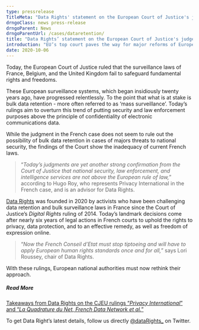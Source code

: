 ```yaml
---
type: pressrelease
TitleMeta: "Data Rights' statement on the European Court of Justice's judgements on France's “Loi Renseignement” 2015 and the UK's “Investigatory Powers Act” 2016"
drngoClass: news press-release 
drngoParent: News
drngoParentUrl: /cases/dataretention/
title: "Data Rights’ statement on the European Court of Justice's judgements on France's “Loi Renseignement” 2015 and the UK's “Investigatory Powers Act” 2016"
introduction: "EU’s top court paves the way for major reforms of European surveillance laws"
date: 2020-10-06
---
```



<p class="part" data-startline="75" data-endline="75">Today, the European Court of Justice ruled that the surveillance laws of France, Belgium, and the United Kingdom fail to safeguard fundamental rights and freedoms.</p><p class="part" data-startline="77" data-endline="77">These European surveillance systems, which began insidiously twenty years ago, have progressed relentlessly. To the point that what is at stake is bulk data retention - more often referred to as ‘mass surveillance’. Today’s rulings aim to overturn this trend of putting security and law enforcement purposes above the principle of confidentiality of electronic communications data.</p>

<p>While the judgment in the French case does not seem to rule out the possibility of bulk data retention in cases of majors threats to national security, the findings of the Court show the inadequacy of current French laws. </p>

<blockquote class="part" data-startline="79" data-endline="79">
<p>“<em>Today’s judgments are yet another strong confirmation from the Court of Justice that national security, law enforcement, and intelligence services are not above the European rule of law,</em>” according to Hugo Roy, who represents Privacy International in the French case, and is an advisor for Data Rights.</p>
</blockquote><p class="part" data-startline="81" data-endline="81"><a href="https://datarights.ngo" target="_blank" rel="noopener">Data Rights</a> was founded in 2020 by activists who have been challenging data retention and bulk surveillance laws in France since the Court of Justice’s <em>Digital Rights</em> ruling of 2014. Today’s landmark decisions come after nearly six years of legal actions in French courts to uphold the rights to privacy, data protection, and to an effective remedy, as well as freedom of expression online.</p><blockquote class="part" data-startline="83" data-endline="83">
<p>“<em>Now the French Conseil d’Etat must stop tiptoeing and will have to apply European human rights standards once and for all,</em>” says Lori Roussey, chair of Data Rights.</p>
</blockquote><p class="part" data-startline="85" data-endline="85">With these rulings, European national authorities must now rethink their approach.</p>

<h5>Read More</h5>

<p>
<a href="/cases/dataretention/2020-10-eucj-takeaways/">Takeaways from Data Rights on the CJEU rulings “<em>Privacy International</em>” and “<em>La Quadrature du Net, French Data Network et al.</em>”</a>
</p>

<p class="part" data-startline="87" data-endline="87">To get Data Right’s latest details, follow us directly <a href="https://twitter.com/@dataRights_" target="_blank" rel="noopener">@dataRights_</a> on Twitter.</p>


